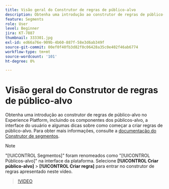 ```yaml
---
title: Visão geral do Construtor de regras de público-alvo
description: Obtenha uma introdução ao construtor de regras de público-alvo no Experience Platform, incluindo os componentes dos públicos-alvo, a interface do usuário e algumas dicas sobre como começar a criar regras de público-alvo.
feature: Segments
role: User
level: Beginner
jira: KT-7887
thumbnail: 333301.jpg
exl-id: ed66a76e-909b-4b60-887f-58e3d6ab349f
source-git-commit: 00ef0f40fb3d82f0c06428a35c0e402f46ab6774
workflow-type: tm+mt
source-wordcount: '101'
ht-degree: 0%

---
```


# Visão geral do Construtor de regras de público-alvo

Obtenha uma introdução ao construtor de regras de público-alvo no Experience Platform, incluindo os componentes dos públicos-alvo, a interface do usuário e algumas dicas sobre como começar a criar regras de público-alvo. Para obter mais informações, consulte a [documentação do Construtor de segmentos](https://experienceleague.adobe.com/docs/experience-platform/segmentation/ui/segment-builder.html?lang=pt-br).

>[!NOTE]
>
> &quot;[!UICONTROL Segmentos]&quot; foram renomeados como &quot;[!UICONTROL Públicos-alvo]&quot; na interface da plataforma. Selecione **[!UICONTROL Criar público-alvo]** > **[!UICONTROL Criar regra]** para entrar no construtor de regras apresentado neste vídeo.


>[!VIDEO](https://video.tv.adobe.com/v/333301/?learn=on)

